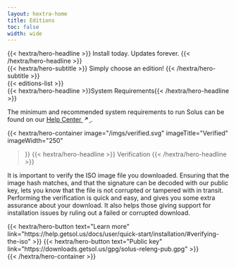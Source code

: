 ```yaml
---
layout: hextra-home
title: Editions
toc: false
width: wide
---
```


<div class="mx-auto mt-6 mb-4">
{{< hextra/hero-headline >}}
Install today. Updates forever.
{{< /hextra/hero-headline >}}
</div>

<div class="mx-auto mt-4 mb-4">
  {{< hextra/hero-subtitle >}}
  Simply choose an edition!
  {{< /hextra/hero-subtitle >}}
</div>

<div class="mb-16">
  {{< editions-list >}}
</div>

<div class="mb-16">
  {{< hextra/hero-headline >}}System Requirements{{< /hextra/hero-headline >}}
  <div class="mx-auto not-prose mt-4">
    <p>
      The minimum and recommended system requirements to run Solus can be found on our
      <a class="text-[color:hsl(var(--primary-hue),100%,50%)] underline underline-offset-2 decoration-from-font" href="https://help.getsol.us/docs/user/quick-start/installation/system-requirements/" target="_blank" rel="noopener">
        Help Center
        <svg class="inline rtl:rotate-270 align-baseline" height="1em" fill="none" stroke="currentColor" stroke-width="2" viewBox="0 0 24 24" xmlns="http://www.w3.org/2000/svg">
          <path d="m9.1716 7.7574h7.0711m0 0v7.0711m0-7.0711-8.4853 8.4853" stroke-linecap="round" stroke-linejoin="round"></path>
        </svg>
      </a>
      .
    </p>
  </div>
</div>

{{< hextra/hero-container
  image="/imgs/verified.svg"
  imageTitle="Verified"
  imageWidth="250"
>}}
  {{< hextra/hero-headline >}}
  Verification
  {{< /hextra/hero-headline >}}

  <p class="not-prose mt-4">
    It is important to verify the ISO image file you downloaded. Ensuring that the image hash matches, and that the signature
    can be decoded with our public key, lets you know that the file is not corrupted or tampered with in transit. Performing
    the verification is quick and easy, and gives you some extra assurance about your download. It also helps those giving
    support for installation issues by ruling out a failed or corrupted download.
  </p>

  <div class="mt-4">
    {{< hextra/hero-button text="Learn more" link="https://help.getsol.us/docs/user/quick-start/installation/#verifying-the-iso" >}}
    {{< hextra/hero-button text="Public key" link="https://downloads.getsol.us/gpg/solus-releng-pub.gpg" >}}
  </div>
{{< /hextra/hero-container >}}

<div class="mt-16 pb-8"></div>

